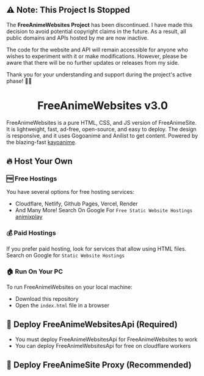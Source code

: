 ## ⚠️ **Note: This Project Is Stopped**

The **FreeAnimeWebsites Project** has been discontinued. I have made this decision to avoid potential copyright claims in the future. As a result, all public domains and APIs hosted by me are now inactive.

The code for the website and API will remain accessible for anyone who wishes to experiment with it or make modifications. However, please be aware that there will be no further updates or releases from my side.

Thank you for your understanding and support during the project's active phase! 🙌🌟

<h1 align="center"><b>FreeAnimeWebsites v3.0</b></h1>

FreeAnimeWebsites is a pure HTML, CSS, and JS version of FreeAnimeSite. It is lightweight, fast, ad-free, open-source, and easy to deploy. The design is responsive, and it uses Gogoanime and Anilist to get content. Powered by the blazing-fast [kayoanime](https://kayoanimetv.com).

## 🔥 Host Your Own

### 🆓 Free Hostings

You have several options for free hosting services:

- Cloudflare, Netlify, Github Pages, Vercel, Render
- And Many More! Search On Google For `Free Static Website Hostings`
[animixplay](https://animixplay.fun)

### 💰 Paid Hostings

If you prefer paid hosting, look for services that allow using HTML files. Search on Google for `Static Website Hostings`

### 🏠 Run On Your PC

To run FreeAnimeWebsites on your local machine:

- Download this repository
- Open the `index.html` file in a browser

## 🚀 Deploy FreeAnimeWebsitesApi (Required)

- You must deploy FreeAnimeWebsitesApi for FreeAnimeWebsites to work
- You can deploy FreeAnimeWebsitesApi for free on cloudflare workers

## 🎯 Deploy FreeAnimeSite Proxy (Recommended)